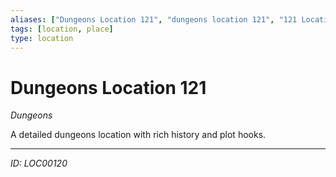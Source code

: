 ```yaml
---
aliases: ["Dungeons Location 121", "dungeons location 121", "121 Location Dungeons"]
tags: [location, place]
type: location
---
```


# Dungeons Location 121

*Dungeons*

A detailed dungeons location with rich history and plot hooks.

---
*ID: LOC00120*
